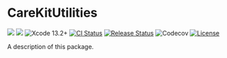 # CareKitUtilities

[![](https://img.shields.io/endpoint?url=https%3A%2F%2Fswiftpackageindex.com%2Fapi%2Fpackages%2Fnetreconlab%2FCareKitUtilities%2Fbadge%3Ftype%3Dswift-versions)](https://swiftpackageindex.com/netreconlab/CareKitUtilities)
[![](https://img.shields.io/endpoint?url=https%3A%2F%2Fswiftpackageindex.com%2Fapi%2Fpackages%2Fnetreconlab%2FCareKitUtilities%2Fbadge%3Ftype%3Dplatforms)](https://swiftpackageindex.com/netreconlab/CareKitUtilities)
![Xcode 13.2+](https://img.shields.io/badge/xcode-13.2%2B-blue.svg)
[![CI Status](https://github.com/netreconlab/CareKitUtilities/workflows/ci/badge.svg?branch=main)](https://github.com/netreconlab/CareKitUtilities/actions?query=workflow%3Aci)
[![Release Status](https://github.com/netreconlab/CareKitUtilities/workflows/release/badge.svg)](https://github.com/netreconlab/CareKitUtilities/actions?query=workflow%3Arelease)
![Codecov](https://codecov.io/gh/netreconlab/CareKitUtilities/branches/main/graph/badge.svg)
[![License](https://img.shields.io/badge/license-Apache%202.0-blue.svg)](https://github.com/netreconlab/ParseCareKit/#license)

A description of this package.
